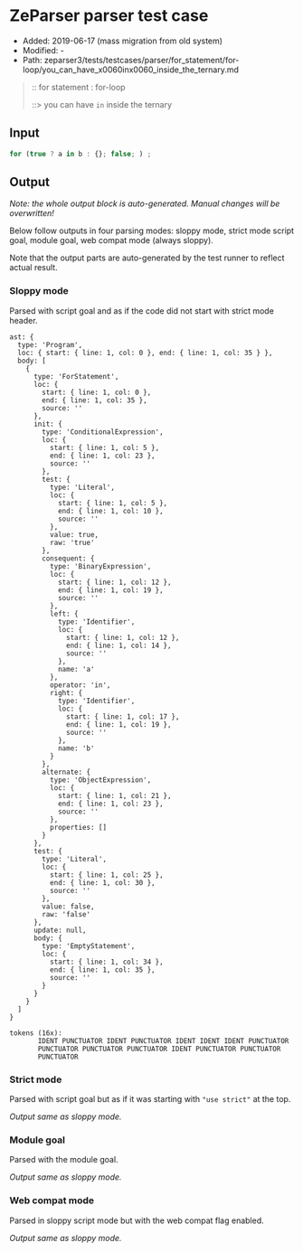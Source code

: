 # ZeParser parser test case

- Added: 2019-06-17 (mass migration from old system)
- Modified: -
- Path: zeparser3/tests/testcases/parser/for_statement/for-loop/you_can_have_x0060inx0060_inside_the_ternary.md

> :: for statement : for-loop
>
> ::> you can have `in` inside the ternary

## Input

`````js
for (true ? a in b : {}; false; ) ;
`````

## Output

_Note: the whole output block is auto-generated. Manual changes will be overwritten!_

Below follow outputs in four parsing modes: sloppy mode, strict mode script goal, module goal, web compat mode (always sloppy).

Note that the output parts are auto-generated by the test runner to reflect actual result.

### Sloppy mode

Parsed with script goal and as if the code did not start with strict mode header.

`````
ast: {
  type: 'Program',
  loc: { start: { line: 1, col: 0 }, end: { line: 1, col: 35 } },
  body: [
    {
      type: 'ForStatement',
      loc: {
        start: { line: 1, col: 0 },
        end: { line: 1, col: 35 },
        source: ''
      },
      init: {
        type: 'ConditionalExpression',
        loc: {
          start: { line: 1, col: 5 },
          end: { line: 1, col: 23 },
          source: ''
        },
        test: {
          type: 'Literal',
          loc: {
            start: { line: 1, col: 5 },
            end: { line: 1, col: 10 },
            source: ''
          },
          value: true,
          raw: 'true'
        },
        consequent: {
          type: 'BinaryExpression',
          loc: {
            start: { line: 1, col: 12 },
            end: { line: 1, col: 19 },
            source: ''
          },
          left: {
            type: 'Identifier',
            loc: {
              start: { line: 1, col: 12 },
              end: { line: 1, col: 14 },
              source: ''
            },
            name: 'a'
          },
          operator: 'in',
          right: {
            type: 'Identifier',
            loc: {
              start: { line: 1, col: 17 },
              end: { line: 1, col: 19 },
              source: ''
            },
            name: 'b'
          }
        },
        alternate: {
          type: 'ObjectExpression',
          loc: {
            start: { line: 1, col: 21 },
            end: { line: 1, col: 23 },
            source: ''
          },
          properties: []
        }
      },
      test: {
        type: 'Literal',
        loc: {
          start: { line: 1, col: 25 },
          end: { line: 1, col: 30 },
          source: ''
        },
        value: false,
        raw: 'false'
      },
      update: null,
      body: {
        type: 'EmptyStatement',
        loc: {
          start: { line: 1, col: 34 },
          end: { line: 1, col: 35 },
          source: ''
        }
      }
    }
  ]
}

tokens (16x):
       IDENT PUNCTUATOR IDENT PUNCTUATOR IDENT IDENT IDENT PUNCTUATOR
       PUNCTUATOR PUNCTUATOR PUNCTUATOR IDENT PUNCTUATOR PUNCTUATOR
       PUNCTUATOR
`````

### Strict mode

Parsed with script goal but as if it was starting with `"use strict"` at the top.

_Output same as sloppy mode._

### Module goal

Parsed with the module goal.

_Output same as sloppy mode._

### Web compat mode

Parsed in sloppy script mode but with the web compat flag enabled.

_Output same as sloppy mode._
